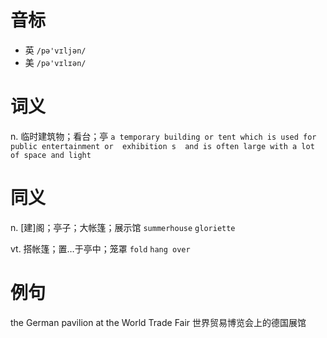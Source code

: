 # 音标

- 英 `/pə'vɪljən/`
- 美 `/pə'vɪlɪən/`

# 词义

n. 临时建筑物；看台；亭
`a temporary building or tent which is used for public entertainment or  exhibition s  and is often large with a lot of space and light`

# 同义

n. [建]阁；亭子；大帐篷；展示馆
`summerhouse` `gloriette`

vt. 搭帐篷；置…于亭中；笼罩
`fold` `hang over`

# 例句

the German pavilion at the World Trade Fair
世界贸易博览会上的德国展馆



